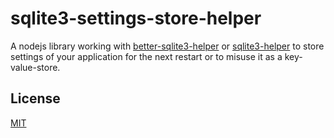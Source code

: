 # sqlite3-settings-store-helper

A nodejs library working with [better-sqlite3-helper](https://www.npmjs.com/package/better-sqlite3-helper/) or [sqlite3-helper](https://www.npmjs.com/package/sqlite3-helper/) to store settings of your application for the next restart or to misuse it as a key-value-store.


## License

[MIT](https://github.com/Kauto/sqlite3-settings-store-helper/blob/master/LICENSE)